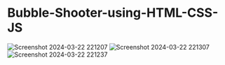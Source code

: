 # Bubble-Shooter-using-HTML-CSS-JS
![Screenshot 2024-03-22 221207](https://github.com/amishab25/Bubble-Shooter-using-HTML-CSS-JS/assets/162141036/b106dc7c-6af0-4397-a630-2d149e8d3caf)
![Screenshot 2024-03-22 221307](https://github.com/amishab25/Bubble-Shooter-using-HTML-CSS-JS/assets/162141036/df453f9d-ecb4-4800-a378-eeef37162916)
![Screenshot 2024-03-22 221237](https://github.com/amishab25/Bubble-Shooter-using-HTML-CSS-JS/assets/162141036/24c5e6b9-e1e9-4eab-b1d8-64a6cbefbab6)
